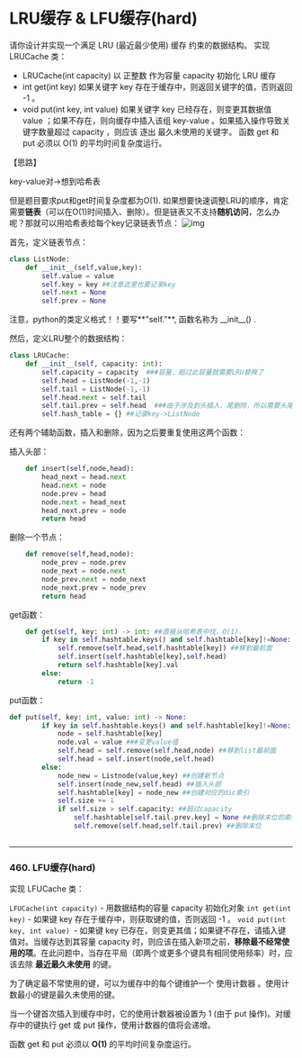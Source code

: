 # LRU缓存 & LFU缓存(hard) 

请你设计并实现一个满足  LRU (最近最少使用) 缓存 约束的数据结构。
实现 LRUCache 类：

- LRUCache(int capacity) 以 正整数 作为容量 capacity 初始化 LRU 缓存
- int get(int key) 如果关键字 key 存在于缓存中，则返回关键字的值，否则返回 -1 。
- void put(int key, int value) 如果关键字 key 已经存在，则变更其数据值 value ；如果不存在，则向缓存中插入该组 key-value 。如果插入操作导致关键字数量超过 capacity ，则应该 逐出 最久未使用的关键字。
  函数 get 和 put 必须以 O(1) 的平均时间复杂度运行。



【思路】

key-value对->想到哈希表

但是题目要求put和get时间复杂度都为O(1). 如果想要快速调整LRU的顺序，肯定需要**链表**（可以在O(1)时间插入、删除）。但是链表又不支持**随机访问**，怎么办呢？那就可以用哈希表给每个key记录链表节点：
  ![img](https://pic2.zhimg.com/80/v2-61dcf813c8f586895ac9c40789d68c77_1440w.png)


  首先，定义链表节点：

```python
class ListNode:
    def __init__(self,value,key):
        self.value = value
        self.key = key ##注意这里也要记录key
        self.next = None
        self.prev = None
```

注意，python的类定义格式！！要写**"self."**, 函数名称为 \_\_init\_\_() .

然后，定义LRU整个的数据结构：

```python
class LRUCache:
    def __init__(self, capacity: int):
        self.capacity = capacity  ###容量，超过此容量就需要LRU替换了
        self.head = ListNode(-1,-1)
        self.tail = ListNode(-1,-1)
        self.head.next = self.tail
        self.tail.prev = self.head  ###由于涉及到头插入、尾删除，所以需要头尾哨兵
        self.hash_table = {} ##记录key->ListNode
```

 还有两个辅助函数，插入和删除，因为之后要重复使用这两个函数：

插入头部：

```python
    def insert(self,node,head):
        head_next = head.next
        head.next = node
        node.prev = head
        node.next = head_next
        head_next.prev = node
        return head
```

删除一个节点：

```python
    def remove(self,head,node):
        node_prev = node.prev
        node_next = node.next
        node_prev.next = node_next
        node_next.prev = node_prev
        return head
```

get函数：

```python
    def get(self, key: int) -> int: ##直接从哈希表中找，O(1). 
        if key in self.hashtable.keys() and self.hashtable[key]!=None:
            self.remove(self.head,self.hashtable[key]) ##移到最前面
            self.insert(self.hashtable[key],self.head)
            return self.hashtable[key].val
        else:
            return -1
```



put函数：

```python
def put(self, key: int, value: int) -> None:
        if key in self.hashtable.keys() and self.hashtable[key]!=None:
            node = self.hashtable[key]
            node.val = value ###变更value值
            self.head = self.remove(self.head,node) ##移到list最前面
            self.head = self.insert(node,self.head)
        else:
            node_new = Listnode(value,key) ##创建新节点
            self.insert(node_new,self.head) ##插入头部
            self.hashtable[key] = node_new ##创建对应的dic索引
            self.size += 1
            if self.size > self.capacity: ##超过capacity
                self.hashtable[self.tail.prev.key] = None ##删除末位的索引
                self.remove(self.head,self.tail.prev) ##删除末位
                
```



----

### 460. LFU缓存(hard)

实现 LFUCache 类：

`LFUCache(int capacity)` - 用数据结构的容量 capacity 初始化对象
`int get(int key)` - 如果键 key 存在于缓存中，则获取键的值，否则返回 -1 。
`void put(int key, int value) `- 如果键 key 已存在，则变更其值；如果键不存在，请插入键值对。当缓存达到其容量 capacity 时，则应该在插入新项之前，**移除最不经常使用的项**。在此问题中，当存在平局（即两个或更多个键具有相同使用频率）时，应该去除 **最近最久未使用** 的键。

为了确定最不常使用的键，可以为缓存中的每个键维护一个 使用计数器 。使用计数最小的键是最久未使用的键。

当一个键首次插入到缓存中时，它的使用计数器被设置为 1 (由于 put 操作)。对缓存中的键执行 get 或 put 操作，使用计数器的值将会递增。

函数 get 和 put 必须以 **O(1)** 的平均时间复杂度运行。

